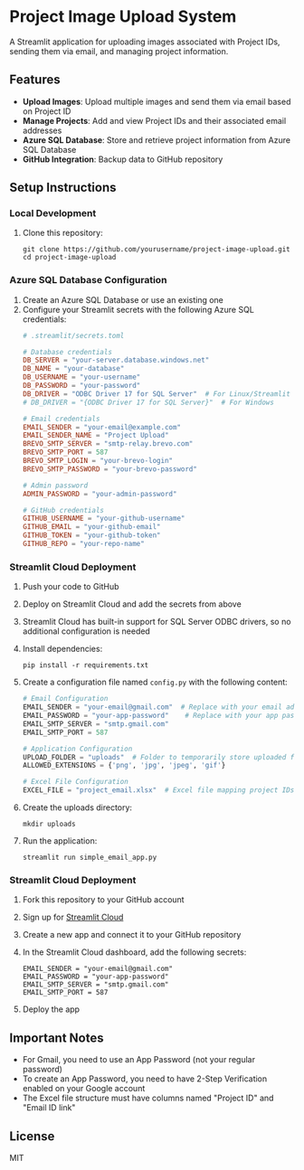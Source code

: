 # Project Image Upload System

A Streamlit application for uploading images associated with Project IDs, sending them via email, and managing project information.

## Features

- **Upload Images**: Upload multiple images and send them via email based on Project ID
- **Manage Projects**: Add and view Project IDs and their associated email addresses
- **Azure SQL Database**: Store and retrieve project information from Azure SQL Database
- **GitHub Integration**: Backup data to GitHub repository

## Setup Instructions

### Local Development

1. Clone this repository:
   ```
   git clone https://github.com/yourusername/project-image-upload.git
   cd project-image-upload
   ```

### Azure SQL Database Configuration

1. Create an Azure SQL Database or use an existing one
2. Configure your Streamlit secrets with the following Azure SQL credentials:
   ```toml
   # .streamlit/secrets.toml
   
   # Database credentials
   DB_SERVER = "your-server.database.windows.net"
   DB_NAME = "your-database"
   DB_USERNAME = "your-username"
   DB_PASSWORD = "your-password"
   DB_DRIVER = "ODBC Driver 17 for SQL Server"  # For Linux/Streamlit Cloud
   # DB_DRIVER = "{ODBC Driver 17 for SQL Server}"  # For Windows
   
   # Email credentials
   EMAIL_SENDER = "your-email@example.com"
   EMAIL_SENDER_NAME = "Project Upload"
   BREVO_SMTP_SERVER = "smtp-relay.brevo.com"
   BREVO_SMTP_PORT = 587
   BREVO_SMTP_LOGIN = "your-brevo-login"
   BREVO_SMTP_PASSWORD = "your-brevo-password"
   
   # Admin password
   ADMIN_PASSWORD = "your-admin-password"
   
   # GitHub credentials
   GITHUB_USERNAME = "your-github-username"
   GITHUB_EMAIL = "your-github-email"
   GITHUB_TOKEN = "your-github-token"
   GITHUB_REPO = "your-repo-name"
   ```

### Streamlit Cloud Deployment

1. Push your code to GitHub
2. Deploy on Streamlit Cloud and add the secrets from above
3. Streamlit Cloud has built-in support for SQL Server ODBC drivers, so no additional configuration is needed

2. Install dependencies:
   ```
   pip install -r requirements.txt
   ```

3. Create a configuration file named `config.py` with the following content:
   ```python
   # Email Configuration
   EMAIL_SENDER = "your-email@gmail.com"  # Replace with your email address
   EMAIL_PASSWORD = "your-app-password"    # Replace with your app password
   EMAIL_SMTP_SERVER = "smtp.gmail.com"
   EMAIL_SMTP_PORT = 587

   # Application Configuration
   UPLOAD_FOLDER = "uploads"  # Folder to temporarily store uploaded files
   ALLOWED_EXTENSIONS = {'png', 'jpg', 'jpeg', 'gif'}

   # Excel File Configuration
   EXCEL_FILE = "project_email.xlsx"  # Excel file mapping project IDs to emails
   ```

4. Create the uploads directory:
   ```
   mkdir uploads
   ```

5. Run the application:
   ```
   streamlit run simple_email_app.py
   ```

### Streamlit Cloud Deployment

1. Fork this repository to your GitHub account

2. Sign up for [Streamlit Cloud](https://streamlit.io/cloud)

3. Create a new app and connect it to your GitHub repository

4. In the Streamlit Cloud dashboard, add the following secrets:
   ```
   EMAIL_SENDER = "your-email@gmail.com"
   EMAIL_PASSWORD = "your-app-password"
   EMAIL_SMTP_SERVER = "smtp.gmail.com"
   EMAIL_SMTP_PORT = 587
   ```

5. Deploy the app

## Important Notes

- For Gmail, you need to use an App Password (not your regular password)
- To create an App Password, you need to have 2-Step Verification enabled on your Google account
- The Excel file structure must have columns named "Project ID" and "Email ID link"

## License

MIT
